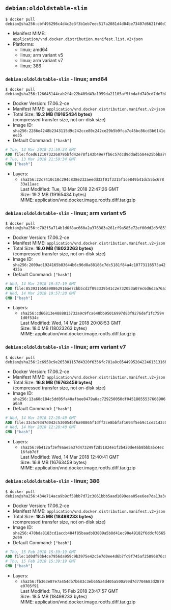 ## `debian:oldoldstable-slim`

```console
$ docker pull debian@sha256:cbf496296c4d4c2e3f3b1eb7eec517a2081d4d04be73407d6621fd0d11b20ff3
```

-	Manifest MIME: `application/vnd.docker.distribution.manifest.list.v2+json`
-	Platforms:
	-	linux; amd64
	-	linux; arm variant v5
	-	linux; arm variant v7
	-	linux; 386

### `debian:oldoldstable-slim` - linux; amd64

```console
$ docker pull debian@sha256:126645144cab2f4e22b409d43a1959da21105af5fbdafd749cd7de7b0947de19
```

-	Docker Version: 17.06.2-ce
-	Manifest MIME: `application/vnd.docker.distribution.manifest.v2+json`
-	Total Size: **19.2 MB (19165434 bytes)**  
	(compressed transfer size, not on-disk size)
-	Image ID: `sha256:2286e4248b2343115d9c242cce80c242ce29b5b9fca7c45bc86cd3b6141cee35`
-	Default Command: `["bash"]`

```dockerfile
# Tue, 13 Mar 2018 21:59:34 GMT
ADD file:fced61210732268795bfd42e78f143b49e7fb6c57dcd9ddad5584e25bbba79d5 in / 
# Tue, 13 Mar 2018 21:59:34 GMT
CMD ["bash"]
```

-	Layers:
	-	`sha256:22c7410c10c294c838e232aeedd32f01f3315f1ce849b41dc55bc67833a11aac`  
		Last Modified: Tue, 13 Mar 2018 22:47:26 GMT  
		Size: 19.2 MB (19165434 bytes)  
		MIME: application/vnd.docker.image.rootfs.diff.tar.gzip

### `debian:oldoldstable-slim` - linux; arm variant v5

```console
$ docker pull debian@sha256:c702f5a714b1d6f8ac660a2a376383a261cf9a585e72ef00dd2d3f8534359530
```

-	Docker Version: 17.06.2-ce
-	Manifest MIME: `application/vnd.docker.distribution.manifest.v2+json`
-	Total Size: **18.0 MB (18023263 bytes)**  
	(compressed transfer size, not on-disk size)
-	Image ID: `sha256:2009ad1924165b83644b6c96d8a88186c7dc5181f84a4c10773116575a42425a`
-	Default Command: `["bash"]`

```dockerfile
# Wed, 14 Mar 2018 19:57:19 GMT
ADD file:853931650a90862916ae7cbb5cd2f093339b41c2e732053a07ec6d6d3a76a3ab in / 
# Wed, 14 Mar 2018 19:57:20 GMT
CMD ["bash"]
```

-	Layers:
	-	`sha256:cd66813e4888813732a9c9fca648bb95016997d83f9276def1fc75941d0f534c`  
		Last Modified: Wed, 14 Mar 2018 20:08:53 GMT  
		Size: 18.0 MB (18023263 bytes)  
		MIME: application/vnd.docker.image.rootfs.diff.tar.gzip

### `debian:oldoldstable-slim` - linux; arm variant v7

```console
$ docker pull debian@sha256:2c6958c9e265301157d4320f6356fc781a8c05449952042246131316b1da3439
```

-	Docker Version: 17.06.2-ce
-	Manifest MIME: `application/vnd.docker.distribution.manifest.v2+json`
-	Total Size: **16.8 MB (16763459 bytes)**  
	(compressed transfer size, not on-disk size)
-	Image ID: `sha256:13a60d184c5dd05fa40afbee0479a0ac729250050df04518055537668906a6a9`
-	Default Command: `["bash"]`

```dockerfile
# Wed, 14 Mar 2018 12:28:40 GMT
ADD file:33c5c9347d042c530054bf6a98865f1dff2ce8bbfaf1694f5eb9c1ce2143c0bb in / 
# Wed, 14 Mar 2018 12:28:40 GMT
CMD ["bash"]
```

-	Layers:
	-	`sha256:9b412af3ef9aae5a37d473249f2d51824e1f2b420de46b8bbba5c4ec16fab7df`  
		Last Modified: Wed, 14 Mar 2018 12:40:41 GMT  
		Size: 16.8 MB (16763459 bytes)  
		MIME: application/vnd.docker.image.rootfs.diff.tar.gzip

### `debian:oldoldstable-slim` - linux; 386

```console
$ docker pull debian@sha256:434e714aca9b9cf58bb7d72c3061bbb5aad1699eaa05ee6ee7da13a3c9ff577a
```

-	Docker Version: 17.06.2-ce
-	Manifest MIME: `application/vnd.docker.distribution.manifest.v2+json`
-	Total Size: **18.5 MB (18498233 bytes)**  
	(compressed transfer size, not on-disk size)
-	Image ID: `sha256:470bda8183cd1accb484f85baadb83809a5b8d41ec90e49182f6ddcf05652d99`
-	Default Command: `["bash"]`

```dockerfile
# Thu, 15 Feb 2018 15:39:19 GMT
ADD file:1d0df93b4ce7956da959c9b3975e42c5e7d0ee4d6b7fc9f745af25896876c0f5 in / 
# Thu, 15 Feb 2018 15:39:19 GMT
CMD ["bash"]
```

-	Layers:
	-	`sha256:fb363e87e7a454db7b683c3eb655a4d405a500a99d7d7704683d2870e0705f91`  
		Last Modified: Thu, 15 Feb 2018 23:47:57 GMT  
		Size: 18.5 MB (18498233 bytes)  
		MIME: application/vnd.docker.image.rootfs.diff.tar.gzip
